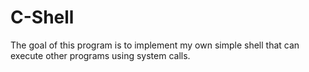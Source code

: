 # C-Shell
The goal of this program is to implement my own simple shell that can execute other programs using system calls.
